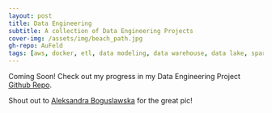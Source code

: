 ```yaml
---
layout: post
title: Data Engineering
subtitle: A collection of Data Engineering Projects
cover-img: /assets/img/beach_path.jpg
gh-repo: AuFeld
tags: [aws, docker, etl, data modeling, data warehouse, data lake, spark, redshift, emr]
---
```


Coming Soon! Check out my progress in my Data Engineering Project [Github Repo](https://github.com/AuFeld/Data_Engineering_Projects).




























Shout out to [Aleksandra Boguslawska](https://unsplash.com/photos/MS7KD9Ti7FQ?utm_source=unsplash&utm_medium=referral&utm_content=creditShareLink) for the great pic!